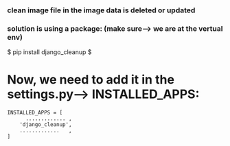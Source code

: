 ### clean image file in the image data is deleted or updated

### solution is using a package: (make sure--> we are at the vertual env)
$ pip install django_cleanup
$

# Now, we need to add it in the settings.py--> INSTALLED_APPS:
```
INSTALLED_APPS = [
      ............. ,
    'django_cleanup',
    .............   ,
]
```